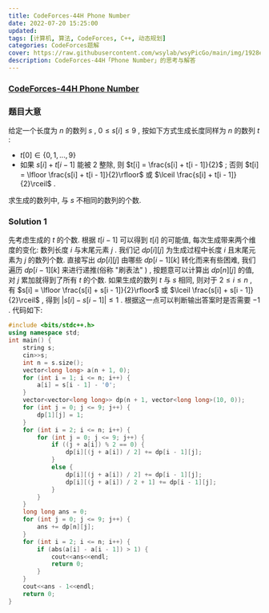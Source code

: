 ```yaml
---
title: CodeForces-44H Phone Number 
date: 2022-07-20 15:25:00
updated:
tags: [计算机, 算法, CodeForces, C++, 动态规划]
categories: CodeForces题解
cover: https://raw.githubusercontent.com/wsylab/wsyPicGo/main/img/1928e537
description: CodeForces-44H「Phone Number」的思考与解答
---
```

### [CodeForces-44H Phone Number](https://codeforces.com/contest/44/problem/H)
### 题目大意
给定一个长度为 $n$ 的数列 $s$ , $0\leq s[i]\leq 9$ , 按如下方式生成长度同样为 $n$ 的数列 $t$ :
- $t[0] \in \{0, 1, ..., 9\}$
- 如果 $s[i] + t[i - 1]$ 能被 $2$ 整除, 则 $t[i] = \frac{s[i] + t[i - 1]}{2}$ ; 否则 $t[i] = \lfloor \frac{s[i] + t[i - 1]}{2}\rfloor$ 或 $\lceil \frac{s[i] + t[i - 1]}{2}\rceil$ . 

求生成的数列中, 与 $s$ 不相同的数列的个数.

### Solution 1
先考虑生成的 $t$ 的个数. 根据 $t[i - 1]$ 可以得到 $t[i]$ 的可能值, 每次生成带来两个维度的变化: 数列长度 $i$ 与末尾元素 $j$ . 我们记 $dp[i][j]$ 为生成过程中长度 $i$ 且末尾元素为 $j$ 的数列个数.
直接写出 $dp[i][j]$ 由哪些 $dp[i - 1][k]$ 转化而来有些困难, 我们遍历 $dp[i - 1][k]$ 来进行递推(俗称 "刷表法" ) , 按题意可以计算出 $dp[n][j]$ 的值, 对 $j$ 累加就得到了所有 $t$ 的个数. 
如果生成的数列 $t$ 与 $s$ 相同, 则对于 $2\leq i\leq n$ , 有 $s[i] = \lfloor \frac{s[i] + s[i - 1]}{2}\rfloor$ 或 $\lceil \frac{s[i] + s[i - 1]}{2}\rceil$ , 得到 $\vert s[i] - s[i - 1]\vert \leq 1$ . 根据这一点可以判断输出答案时是否需要 $-1$ .
代码如下:
```C++
#include <bits/stdc++.h>
using namespace std;
int main() {
    string s;
    cin>>s;
    int n = s.size();
    vector<long long> a(n + 1, 0);
    for (int i = 1; i <= n; i++) {
        a[i] = s[i - 1] - '0';
    }
    vector<vector<long long>> dp(n + 1, vector<long long>(10, 0));
    for (int j = 0; j <= 9; j++) {
        dp[1][j] = 1;
    }
    for (int i = 2; i <= n; i++) {
        for (int j = 0; j <= 9; j++) {
            if ((j + a[i]) % 2 == 0) {
                dp[i][(j + a[i]) / 2] += dp[i - 1][j];
            }
            else {
                dp[i][(j + a[i]) / 2] += dp[i - 1][j];
                dp[i][(j + a[i]) / 2 + 1] += dp[i - 1][j];
            }
        }
    }
    long long ans = 0;
    for (int j = 0; j <= 9; j++) {
        ans += dp[n][j];
    }
    for (int i = 2; i <= n; i++) {
        if (abs(a[i] - a[i - 1]) > 1) {
            cout<<ans<<endl;
            return 0;
        }
    }
    cout<<ans - 1<<endl;
    return 0;
}
```